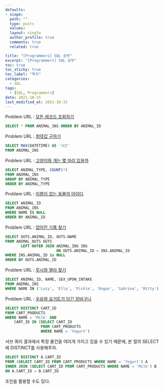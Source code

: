 ```yaml
---
defaults:
- scope:
  path: ""
  type: posts
  values:
  layout: single
  author_profile: true
  comments: true
  related: true

title: "[Programmers] SQL 공부"
excerpt: "[Programmers] SQL 공부"
toc: true
toc_sticky: true
toc_label: "목차"
categories:
  - SQL 
tags:
  - [SQL, Programmers]
date: 2021-10-15
last_modified_at: 2021-10-15
---
```

Problem URL : [모든 레코드 조회하기](https://programmers.co.kr/learn/courses/30/lessons/59034)

```sql
SELECT * FROM ANIMAL_INS ORDER BY ANIMAL_ID
```

Problem URL : [최댓값 구하기](https://programmers.co.kr/learn/courses/30/lessons/59415)

```sql
SELECT MAX(DATETIME) AS '시간' 
FROM ANIMAL_INS
```

Problem URL : [고양이와 개는 몇 마리 있을까](https://programmers.co.kr/learn/courses/30/lessons/59040)

```sql
SELECT ANIMAL_TYPE, COUNT(*)
FROM ANIMAL_INS
GROUP BY ANIMAL_TYPE
ORDER BY ANIMAL_TYPE
```

Problem URL : [이름이 없는 동물의 아이디](https://programmers.co.kr/learn/courses/30/lessons/59039)

```sql
SELECT ANIMAL_ID
FROM ANIMAL_INS
WHERE NAME IS NULL
ORDER BY ANIMAL_ID
```

Problem URL : [없어진 기록 찾기](https://programmers.co.kr/learn/courses/30/lessons/59042)

```sql
SELECT OUTS.ANIMAL_ID, OUTS.NAME
FROM ANIMAL_OUTS OUTS
       LEFT OUTER JOIN ANIMAL_INS INS
                       ON OUTS.ANIMAL_ID = INS.ANIMAL_ID
WHERE INS.ANIMAL_ID is NULL
ORDER BY OUTS.ANIMAL_ID
```

Problem URL : [루시와 엘라 찾기](https://programmers.co.kr/learn/courses/30/lessons/59046)

```sql
SELECT ANIMAL_ID, NAME, SEX_UPON_INTAKE
FROM ANIMAL_INS
WHERE NAME IN ('Lucy', 'Ella', 'Pickle', 'Rogan', 'Sabrina', 'Mitty')
```

Problem URL : [우유와 요거트가 담긴 장바구니](https://programmers.co.kr/learn/courses/30/lessons/62284)

```sql
SELECT DISTINCT CART_ID
FROM CART_PRODUCTS
WHERE NAME = 'Milk' AND
    CART_ID IN (SELECT CART_ID
                FROM CART_PRODUCTS
                WHERE NAME = 'Yogurt')
```
서브 쿼리 결과에서 특정 물건을 여러개 가지고 있을 수 있기 때문에, 본 절의 SELECT에 DISTINCT를 사용해주자.

```sql
SELECT DISTINCT A.CART_ID
FROM (SELECT CART_ID FROM CART_PRODUCTS WHERE NAME = 'Yogurt') A
INNER JOIN (SELECT CART_ID FROM CART_PRODUCTS WHERE NAME = 'Milk') B
ON A.CART_ID = B.CART_ID
```
조인을 활용할 수도 있다.